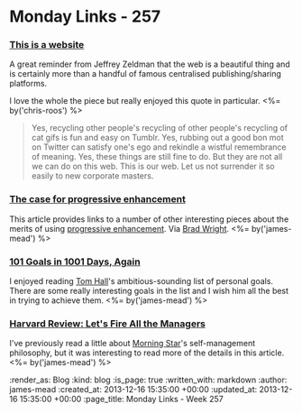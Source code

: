 Monday Links - 257
==================

### [This is a website](http://www.zeldman.com/2013/12/11/this-is-a-website/)

A great reminder from Jeffrey Zeldman that the web is a beautiful thing and is certainly more than a handful of famous centralised publishing/sharing platforms.

I love the whole the piece but really enjoyed this quote in particular. <%= by('chris-roos') %>

> Yes, recycling other people's recycling of other people's recycling of cat gifs is fun and easy on Tumblr. Yes, rubbing out a good bon mot on Twitter can satisfy one's ego and rekindle a wistful remembrance of meaning. Yes, these things are still fine to do. But they are not all we can do on this web. This is our web. Let us not surrender it so easily to new corporate masters.


### [The case for progressive enhancement](http://www.elezea.com/2013/12/progressive-enhancement-yay/)

This article provides links to a number of other interesting pieces about the merits of using [progressive enhancement](http://alistapart.com/article/understandingprogressiveenhancement). Via [Brad Wright](https://twitter.com/intranation). <%= by('james-mead') %>


### [101 Goals in 1001 Days, Again](http://www.thattommyhall.com/2013/07/11/101-goals-in-1001-days-ii/)

I enjoyed reading [Tom Hall](https://twitter.com/thattommyhall)'s ambitious-sounding list of personal goals. There are some really interesting goals in the list and I wish him all the best in trying to achieve them. <%= by('james-mead') %>


### [Harvard Review: Let's Fire All the Managers](https://archive.harvardbusiness.org/cla/web/pl/product.seam?c=573&i=15715&cs=7c855bfce2fd1c3860846954978b1181)

I've previously read a little about [Morning Star](http://morningstarco.com/)'s self-management philosophy, but it was interesting to read more of the details in this article. <%= by('james-mead') %>


:render_as: Blog
:kind: blog
:is_page: true
:written_with: markdown
:author: james-mead
:created_at: 2013-12-16 15:35:00 +00:00
:updated_at: 2013-12-16 15:35:00 +00:00
:page_title: Monday Links - Week 257
